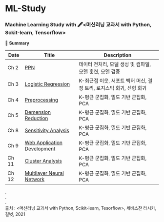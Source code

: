 # ML-Study
### Machine Learning Study with 🖋️<머신러닝 교과서 with Python, Sckit-learn, Tensorflow>

📁 **Summary**

Date|Title|Description
---|---|---
Ch 2|[PPN](https://github.com/GodJiLee/ML_with_Python-Tensorflow-Scikit-learn/blob/c9ac5c1fd85b2d4475a20f9717c62230bb55981f/02%EC%9E%A5_%ED%8D%BC%EC%85%89%ED%8A%B8%EB%A1%A0)|데이터 전처리, 모델 생성 및 컴파일, 모델 훈련, 모델 검증
Ch 3|[Logistic Regression](https://github.com/GodJiLee/ML_with_Python-Tensorflow-Scikit-learn/blob/c9ac5c1fd85b2d4475a20f9717c62230bb55981f/03%EC%9E%A5_%EB%A1%9C%EC%A7%80%EC%8A%A4%ED%8B%B1%20%ED%9A%8C%EA%B7%80)|K-최근접 이웃, 서포트 벡터 머신, 결정 트리, 로지스틱 회귀, 선형 회귀
Ch 4|[Preprocessing](https://github.com/GodJiLee/ML_with_Python-Tensorflow-Scikit-learn/blob/c9ac5c1fd85b2d4475a20f9717c62230bb55981f/04%EC%9E%A5%20%EC%A0%84%EC%B2%98%EB%A6%AC.md) |K-평균 군집화, 밀도 기반 군집화, PCA
Ch 5|[Demension Reduction](https://github.com/GodJiLee/ML_with_Python-Tensorflow-Scikit-learn/blob/c9ac5c1fd85b2d4475a20f9717c62230bb55981f/05%EC%9E%A5%20%EC%B0%A8%EC%9B%90%EC%B6%95%EC%86%8C.md) |K-평균 군집화, 밀도 기반 군집화, PCA
Ch 8|[Sensitivity Analysis](https://github.com/GodJiLee/ML_with_Python-Tensorflow-Scikit-learn/blob/c9ac5c1fd85b2d4475a20f9717c62230bb55981f/08%EC%9E%A5_%EA%B0%90%EC%84%B1%EB%B6%84%EC%84%9D.py) |K-평균 군집화, 밀도 기반 군집화, PCA
Ch 9|[Web Application Development](https://github.com/GodJiLee/ML_with_Python-Tensorflow-Scikit-learn/blob/c9ac5c1fd85b2d4475a20f9717c62230bb55981f/09%EC%9E%A5_%EC%9B%B9_%EC%95%A0%ED%94%8C%EB%A6%AC%EC%BC%80%EC%9D%B4%EC%85%98_%EA%B0%9C%EB%B0%9C.ipynb) |K-평균 군집화, 밀도 기반 군집화, PCA
Ch 11|[Cluster Analysis](https://github.com/GodJiLee/ML_with_Python-Tensorflow-Scikit-learn/blob/c9ac5c1fd85b2d4475a20f9717c62230bb55981f/11%EC%9E%A5_%EA%B5%B0%EC%A7%91%EB%B6%84%EC%84%9D.ipynb) |K-평균 군집화, 밀도 기반 군집화, PCA
Ch 12|[Multilayer Neural Network](https://github.com/GodJiLee/ML_with_Python-Tensorflow-Scikit-learn/blob/c9ac5c1fd85b2d4475a20f9717c62230bb55981f/12%EC%9E%A5%20%EB%8B%A4%EC%B8%B5%20%EC%9D%B8%EA%B3%B5%20%EC%8B%A0%EA%B2%BD%EB%A7%9D%20%EA%B5%AC%ED%98%84.ipynb) |K-평균 군집화, 밀도 기반 군집화, PCA


.    
.   
.    
출처 : <머신러닝 교과서 with Python, Scikit-learn, Tesorflow>, 세바스찬 라시카, 길벗, 2021
